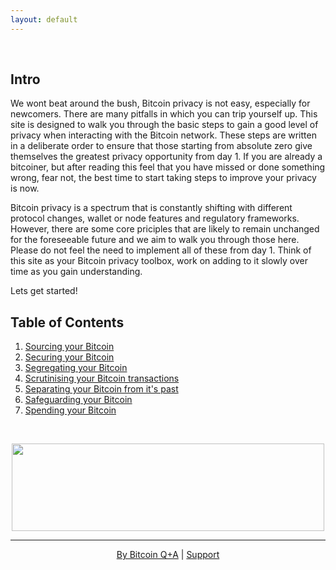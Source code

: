 ```yaml
---
layout: default
---
```

<br/>

## Intro

We wont beat around the bush, Bitcoin privacy is not easy, especially for newcomers. There are many pitfalls in which you can trip yourself up. This site is designed to walk you through the basic steps to gain a good level of privacy when interacting with the Bitcoin network. These steps are written in a deliberate order to ensure that those starting from absolute zero give themselves the greatest privacy opportunity from day 1. If you are already a bitcoiner, but after reading this feel that you have missed or done something wrong, fear not, the best time to start taking steps to improve your privacy is now.

Bitcoin privacy is a spectrum that is constantly shifting with different protocol changes, wallet or node features and regulatory frameworks. However, there are some core priciples that are likely to remain unchanged for the foreseeable future and we aim to walk you through those here. Please do not feel the need to implement all of these from day 1. Think of this site as your Bitcoin privacy toolbox, work on adding to it slowly over time as you gain understanding.

Lets get started!

## Table of Contents

1.  [Sourcing your Bitcoin](get.md)
2.  [Securing your Bitcoin](secure.md)
3.  [Segregating your Bitcoin](segregate.md)
4.  [Scrutinising your Bitcoin transactions](scrutinise.md)
5.  [Separating your Bitcoin from it's past](separate.md)
6.  [Safeguarding your Bitcoin](safeguard.md)
7.  [Spending your Bitcoin](spend.md)

<br/>



<p align="center">
  <img width="500" height="140" src="https://raw.githubusercontent.com/BitcoinQnA/BitcoinPrivacyGuide/master/assets/images/Test%201.png">
</p>




***

<p align="center">
  <a href="https://twitter.com/BitcoinQ_A">By Bitcoin Q+A</a> |
  <a href="https://www.bitcoinqna.com/donations">Support</a>
  <br><br>
</p>
